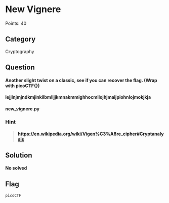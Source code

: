 # New Vignere
Points: 40

## Category
Cryptography

## Question
#### Another slight twist on a classic, see if you can recover the flag. (Wrap with picoCTF{}) 
#### lejjlnjmjndkmjinkilbmlljjkmnakmmighhocmllojhjmaijpiohnlojmokjkja 
#### new_vignere.py

### Hint
>#### https://en.wikipedia.org/wiki/Vigen%C3%A8re_cipher#Cryptanalysis



 
## Solution

#### No solved
## Flag
`picoCTF`